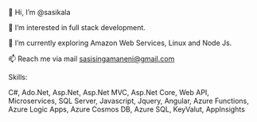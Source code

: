  👋 Hi, I’m @sasikala

👀 I’m interested in full stack development.

🌱 I’m currently exploring Amazon Web Services, Linux and Node Js.
  
📫 Reach me via mail sasisingamaneni@gmail.com

Skills:

C#, Ado.Net, Asp.Net, Asp.Net MVC, Asp.Net Core, Web API, Microservices, SQL Server, Javascript, Jquery, Angular, Azure Functions, Azure Logic Apps, Azure Cosmos DB, Azure SQL, KeyValut, AppInsights

